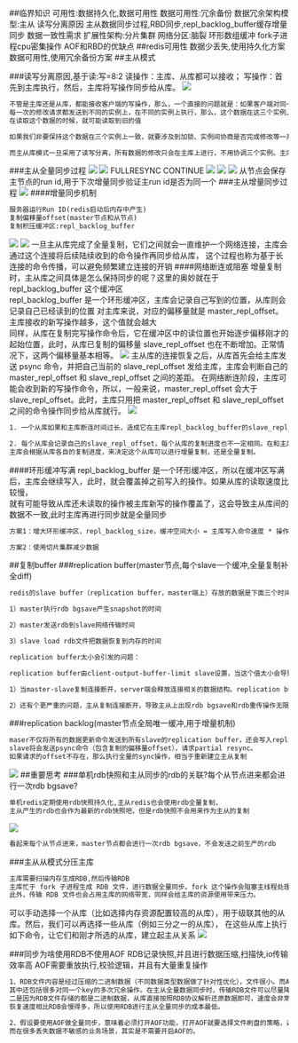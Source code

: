 ##临界知识
可用性:数据持久化,数据可用性
数据可用性:冗余备份
数据冗余架构模型:主从
读写分离原因
主从数据同步过程,RBD同步,repl_backlog_buffer缓存增量同步
数据一致性需求
扩展性架构:分片集群
网络分区:脑裂
环形数组缓冲
fork子进程cpu密集操作
AOF和RBD的优缺点
##redis可用性
数据少丢失,使用持久化方案
数据可用性,使用冗余备份方案
##主从模式

###读写分离原因,基于读:写=8:2
读操作：主库、从库都可以接收；
写操作：首先到主库执行，然后，主库将写操作同步给从库。
![](.z_04_分布式_redis_04_分布式_可用性_扩展性_images/341753c2.png)
```asp
不管是主库还是从库，都能接收客户端的写操作，那么，一个直接的问题就是：如果客户端对同一个数据（例如 k1）前后修改了三次，
每一次的修改请求都发送到不同的实例上，在不同的实例上执行，那么，这个数据在这三个实例上的副本就不一致了（分别是 v1、v2 和 v3）。
在读取这个数据的时候，就可能读取到旧的值

如果我们非要保持这个数据在三个实例上一致，就要涉及到加锁、实例间协商是否完成修改等一系列操作，但这会带来巨额的开销，当然是不太能接受的。
```
```asp
而主从库模式一旦采用了读写分离，所有数据的修改只会在主库上进行，不用协调三个实例。主库有了最新的数据后，会同步给从库，这样，主从库的数据就是一致的
```
###主从全量同步过程
![](.z_04_分布式_redis_04_01_分布式_主从集群_主从从_复制同步_全量备份_增量备份_replication-buffer_replication-backlog_无盘复制_images/2810941b.png)
![](.z_04_分布式_redis_04_分布式_可用性_扩展性_images/f483efa8.png)
FULLRESYNC
CONTINUE
![](.z_04_分布式_redis_04_01_分布式_主从集群_主从从_复制同步_全量备份_增量备份_replication-buffer_replication-backlog_无盘复制_images/2e55d996.png)
![](.z_04_分布式_redis_04_01_分布式_主从集群_主从从_复制同步_全量备份_增量备份_replication-buffer_replication-backlog_无盘复制_images/c1d4a9cf.png)
![](.z_04_分布式_redis_04_01_分布式_主从集群_主从从_复制同步_全量备份_增量备份_replication-buffer_replication-backlog_无盘复制_images/0bef303c.png)
从节点会保存主节点的run id,用于下次增量同步验证主run id是否为同一个
###主从增量同步过程
![](.z_04_分布式_redis_04_01_分布式_主从集群_主从从_复制同步_全量备份_增量备份_replication-buffer_replication-backlog_无盘复制_images/64636f4b.png)
####增量同步机制
```asp
服务器运行Run ID(redis启动后内存中产生)
复制偏移量offset(master节点和从节点)
复制积压缓冲区:repl_backlog_buffer
```
![](.z_04_分布式_redis_04_01_分布式_主从集群_主从从_复制同步_全量备份_增量备份_replication-buffer_replication-backlog_无盘复制_images/672cd915.png)
![](.z_04_分布式_redis_04_01_分布式_主从集群_主从从_复制同步_全量备份_增量备份_replication-buffer_replication-backlog_无盘复制_images/aa2c2d4f.png)
一旦主从库完成了全量复制，它们之间就会一直维护一个网络连接，主库会通过这个连接将后续陆续收到的命令操作再同步给从库，
这个过程也称为基于长连接的命令传播，可以避免频繁建立连接的开销
####网络断连或阻塞
增量复制时，主从库之间具体是怎么保持同步的呢？这里的奥妙就在于 repl_backlog_buffer 这个缓冲区  
repl_backlog_buffer 是一个环形缓冲区，主库会记录自己写到的位置，从库则会记录自己已经读到的位置
对主库来说，对应的偏移量就是 master_repl_offset。主库接收的新写操作越多，这个值就会越大  
同样，从库在复制完写操作命令后，它在缓冲区中的读位置也开始逐步偏移刚才的起始位置，此时，从库已复制的偏移量 slave_repl_offset 也在不断增加。正常情况下，这两个偏移量基本相等。
![](.z_04_分布式_redis_04_分布式_可用性_扩展性_images/0db685a9.png)
主从库的连接恢复之后，从库首先会给主库发送 psync 命令，并把自己当前的 slave_repl_offset 发给主库，主库会判断自己的 master_repl_offset 和 slave_repl_offset 之间的差距。
在网络断连阶段，主库可能会收到新的写操作命令，所以，一般来说，master_repl_offset 会大于 slave_repl_offset。此时，主库只用把 master_repl_offset 和 slave_repl_offset 之间的命令操作同步给从库就行。
![](.z_04_分布式_redis_04_分布式_可用性_扩展性_images/b8239eab.png)

```asp
1. 一个从库如果和主库断连时间过长，造成它在主库repl_backlog_buffer的slave_repl_offset位置上的数据已经被覆盖掉了，此时从库和主库间将进行全量复制。

2. 每个从库会记录自己的slave_repl_offset，每个从库的复制进度也不一定相同。在和主库重连进行恢复时，从库会通过psync命令把自己记录的slave_repl_offset发给主库，
主库会根据从库各自的复制进度，来决定这个从库可以进行增量复制，还是全量复制。
```
####环形缓冲写满
repl_backlog_buffer 是一个环形缓冲区，所以在缓冲区写满后，主库会继续写入，此时，就会覆盖掉之前写入的操作。如果从库的读取速度比较慢，  
就有可能导致从库还未读取的操作被主库新写的操作覆盖了，这会导致主从库间的数据不一致,此时主库再进行同步就是全量同步
```asp
方案1：增大环形缓冲区，repl_backlog_size，缓冲空间大小 = 主库写入命令速度 * 操作大小 - 主从库间网络传输命令速度 * 操作大小

方案2：使用切片集群减少数据

```
##复制buffer
[](http://mdba.cn/2015/03/17/redis%E4%B8%BB%E4%BB%8E%E5%A4%8D%E5%88%B6%EF%BC%882%EF%BC%89-replication-buffer%E4%B8%8Ereplication-backlog/)
###replication buffer(master节点,每个slave一个缓冲,全量复制补全diff)
```asp
redis的slave buffer（replication buffer，master端上）存放的数据是下面三个时间内所有的master数据更新操作。

1）master执行rdb bgsave产生snapshot的时间

2）master发送rdb到slave网络传输时间

3）slave load rdb文件把数据恢复到内存的时间

replication buffer太小会引发的问题：

replication buffer由client-output-buffer-limit slave设置，当这个值太小会导致主从复制链接断开。

1）当master-slave复制连接断开，server端会释放连接相关的数据结构。replication buffer中的数据也就丢失了，此时主从之间重新开始复制过程。

2）还有个更严重的问题，主从复制连接断开，导致主从上出现rdb bgsave和rdb重传操作无限循环
```
###replication backlog(master节点全局唯一缓冲,用于增量机制)
```asp
maser不仅将所有的数据更新命令发送到所有slave的replication buffer，还会写入replication backlog。当断开的slave重新连接上master的时候，
slave将会发送psync命令（包含复制的偏移量offset），请求partial resync。
如果请求的offset不存在，那么执行全量的sync操作，相当于重新建立主从复制
```
![](.z_04_分布式_redis_04_01_分布式_主从集群_主从从_复制同步_全量备份_增量备份_replication-buffer_replication-backlog_无盘复制_images/b86d4dbe.png)
##重要思考
###单机rdb快照和主从同步的rdb的关联?每个从节点进来都会进行一次rdb bgsave?
```asp
单机redis定期使用rdb快照持久化,主从redis也会使用rdb全量复制，
主从产生的rdb也会作为最新的rdb快照吧，但是rdb快照不会用来作为主从的复制
```
![](.z_04_分布式_redis_04_01_分布式_主从集群_主从从_复制同步_全量备份_增量备份_无盘复制_images/d7b50b50.png)
```asp
看起来每个从节点进来，master节点都会进行一次rdb bgsave，不会发送之前生产的rdb
```
###主从从模式分压主库
```asp
主库需要扫描内存生成RDB,然后传输RDB
主库忙于 fork 子进程生成 RDB 文件，进行数据全量同步。fork 这个操作会阻塞主线程处理正常请求，从而导致主库响应应用程序的请求速度变慢。
此外，传输 RDB 文件也会占用主库的网络带宽，同样会给主库的资源使用带来压力。

```
可以手动选择一个从库（比如选择内存资源配置较高的从库），用于级联其他的从库。然后，我们可以再选择一些从库（例如三分之一的从库），
在这些从库上执行如下命令，让它们和刚才所选的从库，建立起主从关系
![](.z_04_分布式_redis_04_分布式_可用性_扩展性_images/0020740d.png)



###同步为啥使用RDB不使用AOF
RDB记录快照,并且进行数据压缩,扫描快,io传输效率高
AOF需要重放执行,校验逻辑，并且有大量重复操作
```asp
1、RDB文件内容是经过压缩的二进制数据（不同数据类型数据做了针对性优化），文件很小。而AOF文件记录的是每一次写操作的命令，写操作越多文件会变得很大，
其中还包括很多对同一个key的多次冗余操作。在主从全量数据同步时，传输RDB文件可以尽量降低对主库机器网络带宽的消耗，从库在加载RDB文件时，一是文件小，读取整个文件的速度会很快，
二是因为RDB文件存储的都是二进制数据，从库直接按照RDB协议解析还原数据即可，速度会非常快，而AOF需要依次重放每个写命令，这个过程会经历冗长的处理逻辑，
恢复速度相比RDB会慢得多，所以使用RDB进行主从全量同步的成本最低。

2、假设要使用AOF做全量同步，意味着必须打开AOF功能，打开AOF就要选择文件刷盘的策略，选择不当会严重影响Redis性能。而RDB只有在需要定时备份和主从全量同步数据时才会触发生成一次快照。
而在很多丢失数据不敏感的业务场景，其实是不需要开启AOF的。
```
